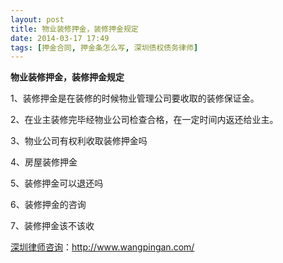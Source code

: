 ```yaml
---
layout: post
title: 物业装修押金，装修押金规定
date: 2014-03-17 17:49
tags: [押金合同, 押金条怎么写, 深圳债权债务律师]
---
```

<strong>物业装修押金，装修押金规定</strong>

1、装修押金是在装修的时候物业管理公司要收取的装修保证金。

2、在业主装修完毕经物业公司检查合格，在一定时间内返还给业主。

3、物业公司有权利收取装修押金吗

4、房屋装修押金

5、装修押金可以退还吗

6、装修押金的咨询

7、装修押金该不该收

<a href="http://www.wangpingan.com/">深圳律师咨询</a>：<a href="http://www.wangpingan.com/">http://www.wangpingan.com/</a>


